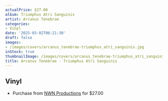 ```yaml
---
actualPrice: $27.00
album: Triumphus Atri Sanguinis
artist: Arcanus Tenebrae
categories:
- Vinyl
date: '2025-03-02T06:21:30'
draft: false
images:
- /images/covers/arcanus_tenebrae-triumphus_atri_sanguinis.jpg
inStock: true
thumbnailImage: /images/covers/arcanus_tenebrae-triumphus_atri_sanguinis-thumb.jpg
title: Arcanus Tenebrae - Triumphus Atri Sanguinis
---
```


## Vinyl
* Purchase from [NWN Productions](http://shop.nwnprod.com/index.php?route=product/product&path=76&product_id=55045&sort=pd.name&order=ASC) for $27.00
